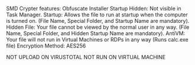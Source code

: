 SMD Crypter
features:
Obfuscate
Installer
Startup Hidden: Not visible in Task Manager.
Startup: Allows the file to run at startup when the computer is turned on. (File Name, Special Folder, and Startup Name are mandatory).
Hidden File: Your file cannot be viewed by the normal user in any way. (File Name, Special Folder, and Hidden Startup Name are mandatory).
AntiVM: Your file will not run in Virtual Machines or RDPs in any way (Runs calc.exe file)
Encryption Method: AES256

NOT UPLOAD ON VIRUSTOTAL
NOT RUN ON VIRTUAL MACHINE
